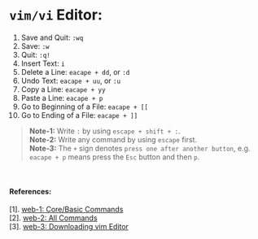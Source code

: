 # `vim/vi` Editor:

01. Save and Quit: `:wq`
02. Save: `:w`
03. Quit: `:q!`
04. Insert Text: `i`
05. Delete a Line: `eacape + dd`, or `:d`
06. Undo Text: `eacape + uu`, or `:u`
07. Copy a Line: `eacape + yy`
08. Paste a Line: `eacape + p`
09. Go to Beginning of a File: `eacape + [[`
10. Go to Ending of a File: `eacape + ]]`

> **Note-1:** Write `:` by using `escape + shift + :`. <br/>
> **Note-2:** Write any command by using `escape` first. <br/>
> **Note-3:** The `+` sign denotes `press one after another button`, e.g. `eacape + p` means press the `Esc` button and then `p`. <br/>

&nbsp;

#### References:
[1]. [web-1: Core/Basic Commands](https://linuxhandbook.com/basic-vim-commands/) <br/>
[2]. [web-2: All Commands](https://www.keycdn.com/blog/vim-commands) <br/>
[3]. [web-3: Downloading vim Editor](https://phoenixnap.com/kb/how-to-install-vim-ubuntu) <br/>
